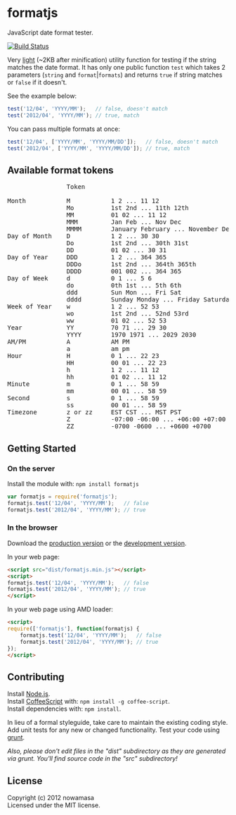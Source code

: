 # formatjs

JavaScript date format tester.

[![Build Status](https://secure.travis-ci.org/nowamasa/formatjs.png?branch=master)](http://travis-ci.org/nowamasa/formatjs)

Very [light](https://raw.github.com/nowamasa/formatjs/master/dist/formatjs.min.js) (~2KB after minification) utility function for testing if the string matches the date format.
It has only one public function `test` which takes 2 parameters (`string` and `format`|`formats`) and returns `true` if string matches or `false` if it doesn't.

See the example below:
```javascript
test('12/04', 'YYYY/MM');   // false, doesn't match
test('2012/04', 'YYYY/MM'); // true, match
```
You can pass multiple formats at once:
```javascript
test('12/04', ['YYYY/MM', 'YYYY/MM/DD']);   // false, doesn't match
test('2012/04', ['YYYY/MM', 'YYYY/MM/DD']); // true, match
```

## Available format tokens
<pre>
                Token

Month           M           1 2 ... 11 12
                Mo	        1st 2nd ... 11th 12th
                MM	        01 02 ... 11 12
                MMM	        Jan Feb ... Nov Dec
                MMMM	    January February ... November December
Day of Month    D	        1 2 ... 30 30
                Do	        1st 2nd ... 30th 31st
                DD	        01 02 ... 30 31
Day of Year     DDD	        1 2 ... 364 365
                DDDo	    1st 2nd ... 364th 365th
                DDDD	    001 002 ... 364 365
Day of Week     d	        0 1 ... 5 6
                do	        0th 1st ... 5th 6th
                ddd	        Sun Mon ... Fri Sat
                dddd	    Sunday Monday ... Friday Saturday
Week of Year    w	        1 2 ... 52 53
                wo	        1st 2nd ... 52nd 53rd
                ww	        01 02 ... 52 53
Year            YY	        70 71 ... 29 30
                YYYY	    1970 1971 ... 2029 2030
AM/PM           A	        AM PM
                a	        am pm
Hour            H	        0 1 ... 22 23
                HH	        00 01 ... 22 23
                h	        1 2 ... 11 12
                hh	        01 02 ... 11 12
Minute          m	        0 1 ... 58 59
                mm	        00 01 ... 58 59
Second          s	        0 1 ... 58 59
                ss	        00 01 ... 58 59
Timezone        z or zz	    EST CST ... MST PST
                Z	        -07:00 -06:00 ... +06:00 +07:00
                ZZ	        -0700 -0600 ... +0600 +0700
</pre>


## Getting Started
### On the server
Install the module with: `npm install formatjs`

```javascript
var formatjs = require('formatjs');
formatjs.test('12/04', 'YYYY/MM');   // false
formatjs.test('2012/04', 'YYYY/MM'); // true
```

### In the browser
Download the [production version][min] or the [development version][max].

[min]: https://raw.github.com/nowamasa/formatjs/master/dist/formatjs.min.js
[max]: https://raw.github.com/nowamasa/formatjs/master/dist/formatjs.js

In your web page:

```html
<script src="dist/formatjs.min.js"></script>
<script>
formatjs.test('12/04', 'YYYY/MM');   // false
formatjs.test('2012/04', 'YYYY/MM'); // true
</script>
```

In your web page using AMD loader:

```html
<script>
require(['formatjs'], function(formatjs) {
    formatjs.test('12/04', 'YYYY/MM');   // false
    formatjs.test('2012/04', 'YYYY/MM'); // true
});
</script>
```

## Contributing
Install [Node.js](http://nodejs.org/).<br>
Install [CoffeeScript](http://coffeescript.org/) with: `npm install -g coffee-script`.<br>
Install dependencies with: `npm install`.<br>

In lieu of a formal styleguide, take care to maintain the existing coding style. Add unit tests for any new or changed functionality. Test your code using [grunt](https://github.com/cowboy/grunt).

_Also, please don't edit files in the "dist" subdirectory as they are generated via grunt. You'll find source code in the "src" subdirectory!_

## License
Copyright (c) 2012 nowamasa  
Licensed under the MIT license.
